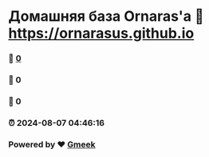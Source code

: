 # Домашняя база Ornaras'а :link: https://ornarasus.github.io 
### :page_facing_up: [0](https://ornarasus.github.io/tag.html) 
### :speech_balloon: 0 
### :hibiscus: 0 
### :alarm_clock: 2024-08-07 04:46:16 
### Powered by :heart: [Gmeek](https://github.com/Meekdai/Gmeek)
